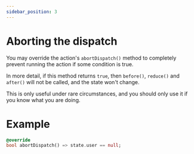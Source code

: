```yaml
---
sidebar_position: 3
---
```


# Aborting the dispatch

You may override the action's `abortDispatch()` method to completely prevent
running the action if some condition is true.

In more detail, if this method returns `true`, then `before()`, `reduce()`
and `after()` will not be called, and the state won't change.

This is only useful under rare circumstances, and you should only use it if you know what you are
doing.

# Example

```dart
@override
bool abortDispatch() => state.user == null;
```
